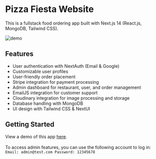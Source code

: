 # Pizza Fiesta Website
This is a fullstack food ordering app built with Next.js 14 (React.js, MongoDB, Tailwind CSS).
<br>

![demo](public/admin-dashboard.png)

## Features
- User authentication with NextAuth (Email & Google)
- Customizable user profiles
- User-friendly order placement
- Stripe integration for payment processing
- Admin dashboard for restaurant, user, and order management
- EmailJS integration for customer support
- Cloudinary integration for image processing and storage
- Database handling with MongoDB
- UI design with Tailwind CSS & NextUI

## Getting Started

View a demo of this app [here](https://pizza-fiesta.vercel.app/).<br><br>
To access admin features, you can use the following account to log in:<br>
``Email: admin@test.com
Password: 12345678``
